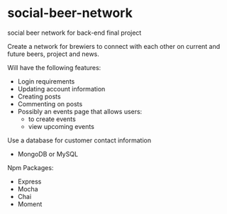 # social-beer-network
social beer network for back-end final project

Create a network for brewiers to connect with each other on current and future beers, project and news. 

Will have the following features:
  - Login requirements
  - Updating account information
  - Creating posts
  - Commenting on posts
  - Possibly an events page that allows users:
    - to create events
    - view upcoming events

Use a database for customer contact information
  - MongoDB or MySQL

Npm Packages:
  - Express
  - Mocha
  - Chai
  - Moment
  
